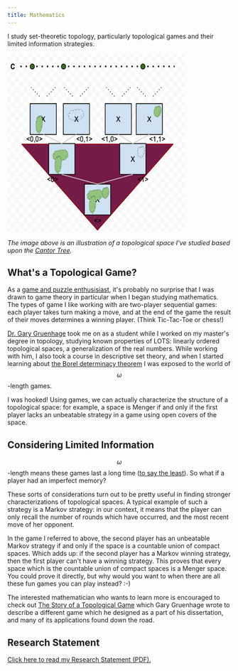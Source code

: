 ```yaml
---
title: Mathematics
---
```


I study set-theoretic topology, particularly topological games and their
limited information strategies.

![Cantor Tree Space](/assets/images/math.png)

*The image above is an illustration of a topological space I've studied
based upon the [Cantor Tree](http://en.wikipedia.org/wiki/Cantor_tree).*

## What's a Topological Game?

As a [game and puzzle enthusisiast](/puzzles/), it's probably no surprise
that I was drawn to game theory in particular when I began studying
mathematics. The types of game I like working with are two-player sequential
games: each player takes turn making a move, and at the end of the game the
result of their moves determines a winning player. (Think Tic-Tac-Toe or
chess!)

[Dr. Gary Gruenhage](http://www.auburn.edu/~gruengf/) took me on as a student
while I worked on my master's degree in topology, studying known properties
of LOTS: linearly ordered topological spaces, a generalization of the real
numbers. While working with him, I also took a course in descriptive set
theory, and when I started learning about
[the Borel determinacy theorem](http://en.wikipedia.org/wiki/Borel_determinacy_theorem)
I was exposed to the world of $$\omega$$-length games.

I was hooked! Using games, we can actually characterize the structure of
a topological space: for example, a space is Menger if and only if the first
player lacks an unbeatable strategy in a game using open covers of the space.

## Considering Limited Information

$$\omega$$-length means these games last a long time
([to say the least](http://en.wikipedia.org/wiki/Ordinal_number#Ordinals_extend_the_natural_numbers)).
So what if a player had an imperfect memory?

These sorts of considerations turn out to be pretty useful in finding stronger
characterizations of topological spaces. A typical example of such a strategy
is a Markov strategy: in our context, it means that the player can only
recall the number of rounds which have occurred, and the most recent move of
her opponent.

In the game I referred to above, the second player has an unbeatable Markov
strategy if and only if the space is a countable union of compact spaces.
Which adds up: if the second player has a Markov winning strategy, then
the first player can't have a winning strategy. This proves that every space
which is the countable union of compact spaces is a Menger space. You could
prove it directly, but why would you want to when there are all these fun
games you can play instead? :-)

The interested mathematician who wants to learn more is encouraged to check
out
[The Story of a Topological Game](http://www.auburn.edu/~gruengf/preprints/gamesurv9.pdf)
which Gary Gruenhage wrote to describe a different game which
he designed as a part of his dissertation, and many of its applications found
down the road.

## Research Statement

[Click here to read my Research Statement (PDF).](/assets/ResearchStatement.pdf)